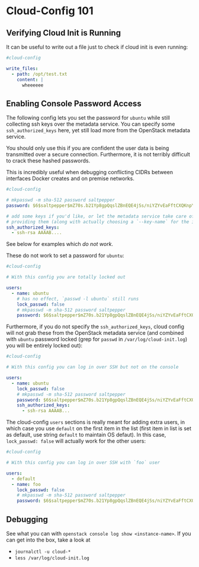 # Cloud-Config 101

## Verifying Cloud Init is Running

It can be useful to write out a file just to check if cloud init is even running:

```yaml
#cloud-config

write_files:
  - path: /opt/test.txt
    content: |
      wheeeeee
```

## Enabling Console Password Access

The following config lets you set the password for `ubuntu` while still
collecting ssh keys over the metadata service. You can specify some
`ssh_authorized_keys` here, yet still load more from the OpenStack metadata
service.

You should only use this if you are confident the user data is being
transmitted over a secure connection. Furthermore, it is not terribly difficult
to crack these hashed passwords.

This is incredibly useful when debugging conflicting CIDRs between interfaces
Docker creates and on premise networks.

```yaml
#cloud-config

# mkpasswd -m sha-512 password saltpepper
password: $6$saltpepper$mZ70s.b21Yp8gpQqslZBnEQE4jSs/niYZYvEaFftCXQKnpY4cgolCeKr0Otz0bFr.1C09zqNozjzUieGC.ArX0

# add some keys if you'd like, or let the metadata service take care of
# providing them (along with actually choosing a `--key-name` for the instance)
ssh_authorized_keys:
  - ssh-rsa AAAAB....
```

See below for examples which *do not work*.

These do not work to set a password for `ubuntu`:

```yaml
#cloud-config

# With this config you are totally locked out

users:
  - name: ubuntu
    # has no effect, `passwd -l ubuntu` still runs
    lock_passwd: false
    # mkpasswd -m sha-512 password saltpepper
    password: $6$saltpepper$mZ70s.b21Yp8gpQqslZBnEQE4jSs/niYZYvEaFftCXQKnpY4cgolCeKr0Otz0bFr.1C09zqNozjzUieGC.ArX0
```

Furthermore, if you do not specify the `ssh_authorized_keys`, cloud config will
not grab these from the OpenStack metadata service (and combined with `ubuntu`
password locked (grep for `passwd` in `/var/log/cloud-init.log`) you will be
entirely locked out):

```yaml
#cloud-config

# With this config you can log in over SSH but not on the console

users:
  - name: ubuntu
    lock_passwd: false
    # mkpasswd -m sha-512 password saltpepper
    password: $6$saltpepper$mZ70s.b21Yp8gpQqslZBnEQE4jSs/niYZYvEaFftCXQKnpY4cgolCeKr0Otz0bFr.1C09zqNozjzUieGC.ArX0
    ssh_authorized_keys:
      - ssh-rsa AAAAB...
```

The cloud-config `users` sections is really meant for adding extra users, in
which case you use `default` on the first item in the list (first item in list
is set as default, use string `default` to maintain OS defaut). In this case,
`lock_passwd: false` will actually work for the other users:

```yaml
#cloud-config

# With this config you can log in over SSH with `foo` user

users:
  - default
  - name: foo
    lock_passwd: false
    # mkpasswd -m sha-512 password saltpepper
    password: $6$saltpepper$mZ70s.b21Yp8gpQqslZBnEQE4jSs/niYZYvEaFftCXQKnpY4cgolCeKr0Otz0bFr.1C09zqNozjzUieGC.ArX0
```

## Debugging

See what you can with `openstack console log show <instance-name>`. If you can
get into the box, take a look at

- `journalctl -u cloud-*`
- `less /var/log/cloud-init.log`
